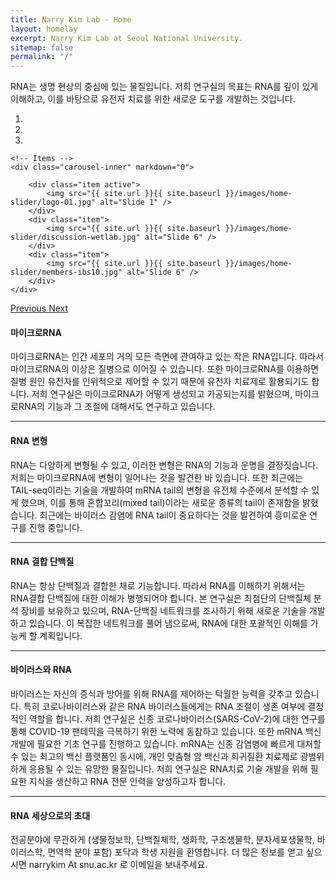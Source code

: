 ```yaml
---
title: Narry Kim Lab - Home
layout: homelay
excerpt: Narry Kim Lab at Seoul National University.
sitemap: false
permalink: "/"
---
```


RNA는 생명 현상의 중심에 있는 물질입니다. 저희 연구실의 목표는 RNA를 깊이 있게 이해하고, 이를 바탕으로 유전자 치료를 위한 새로운 도구를 개발하는 것입니다.

<div markdown="0" id="carousel" class="carousel slide" data-ride="carousel" data-interval="3000" data-pause="hover" >
    <!-- Menu -->
    <ol class="carousel-indicators">
        <li data-target="#carousel" data-slide-to="0" class="active"></li>
        <li data-target="#carousel" data-slide-to="1"></li>
        <li data-target="#carousel" data-slide-to="2"></li>
        <!-- <li data-target="#carousel" data-slide-to="3"></li>
        <li data-target="#carousel" data-slide-to="4"></li>
        <li data-target="#carousel" data-slide-to="5"></li>
        <li data-target="#carousel" data-slide-to="6"></li>
        <li data-target="#carousel" data-slide-to="7"></li>
        <li data-target="#carousel" data-slide-to="8"></li>
        <li data-target="#carousel" data-slide-to="9"></li> -->
    </ol>

    <!-- Items -->
    <div class="carousel-inner" markdown="0">

        <div class="item active">
            <img src="{{ site.url }}{{ site.baseurl }}/images/home-slider/logo-01.jpg" alt="Slide 1" />
        </div>
        <div class="item">
            <img src="{{ site.url }}{{ site.baseurl }}/images/home-slider/discussion-wetlab.jpg" alt="Slide 6" />
        </div>
        <div class="item">
            <img src="{{ site.url }}{{ site.baseurl }}/images/home-slider/members-ibs10.jpg" alt="Slide 6" />
        </div>
    </div>
  <a class="left carousel-control" href="#carousel" role="button" data-slide="prev">
    <span class="glyphicon glyphicon-chevron-left" aria-hidden="true"></span>
    <span class="sr-only">Previous</span>
  </a>
  <a class="right carousel-control" href="#carousel" role="button" data-slide="next">
    <span class="glyphicon glyphicon-chevron-right" aria-hidden="true"></span>
    <span class="sr-only">Next</span>
  </a>
</div>

#### 마이크로RNA
마이크로RNA는 인간 세포의 거의 모든 측면에 관여하고 있는 작은 RNA입니다. 따라서 마이크로RNA의 이상은 질병으로 이어질 수 있습니다. 또한 마이크로RNA를 이용하면 질병 원인 유전자를 인위적으로 제어할 수 있기 때문에 유전자 치료제로 활용되기도 합니다. 저희 연구실은 마이크로RNA가 어떻게 생성되고 가공되는지를 밝혔으며, 마이크로RNA의 기능과 그 조절에 대해서도 연구하고 있습니다.

***

#### RNA 변형
RNA는 다양하게 변형될 수 있고, 이러한 변형은 RNA의 기능과 운명을 결정짓습니다. 저희는 마이크로RNA에 변형이 일어나는 것을 발견한 바 있습니다. 또한 최근에는 TAIL-seq이라는 기술을 개발하여 mRNA tail의 변형을 유전체 수준에서 분석할 수 있게 했으며, 이를 통해 혼합꼬리(mixed tail)이라는 새로운 종류의 tail이 존재함을 밝혔습니다. 최근에는 바이러스 감염에 RNA tail이 중요하다는 것을 발견하여 흥미로운 연구를 진행 중입니다.

***

#### RNA 결합 단백질
RNA는 항상 단백질과 결합한 채로 기능합니다. 따라서 RNA를 이해하기 위해서는 RNA결합 단백질에 대한 이해가 병행되어야 합니다.  본 연구실은 최첨단의 단백질체 분석 장비를 보유하고 있으며, RNA-단백질 네트워크를 조사하기 위해 새로운 기술을 개발하고 있습니다. 이 복잡한 네트워크를 풀어 냄으로써, RNA에 대한 포괄적인 이해를 가능케 할 계획입니다.

***

#### 바이러스와 RNA
바이러스는 자신의 증식과 방어를 위해 RNA를 제어하는 탁월한 능력을 갖추고 있습니다. 특히 코로나바이러스와 같은 RNA 바이러스들에게는 RNA 조절이 생존 여부에 결정적인 역할을 합니다. 저희 연구실은 신종 코로나바이러스(SARS-CoV-2)에 대한 연구를 통해 COVID-19 팬데믹을 극복하기 위한 노력에 동참하고 있습니다. 또한 mRNA 백신 개발에 필요한 기초 연구를 진행하고 있습니다. mRNA는 신종 감염병에 빠르게 대처할 수 있는 최고의 백신 플랫폼인 동시에, 개인 맞춤형 암 백신과 희귀질환 치료제로 광범위하게 응용될 수 있는 유망한 물질입니다. 저희 연구실은 RNA치료 기술 개발을 위해 필요한 지식을 생산하고 RNA 전문 인력을 양성하고자 합니다.

***

#### RNA 세상으로의 초대
전공분야에 무관하게 (생물정보학, 단백질체학, 생화학, 구조생물학, 분자세포생물학, 바이러스학, 면역학 분야 포함) 포닥과 학생 지원을 환영합니다. 더 많은 정보를 얻고 싶으시면 narrykim At snu.ac.kr 로 이메일을 보내주세요.
